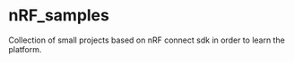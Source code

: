 # nRF_samples
Collection of small projects based on nRF connect sdk in order to learn the platform.

